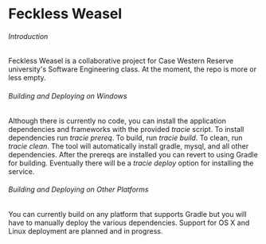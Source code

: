 # Feckless Weasel
###### Introduction

Feckless Weasel is a collaborative project for Case Western Reserve university's
Software Engineering class. At the moment, the repo is more or less empty.

###### Building and Deploying on Windows

Although there is currently no code, you can install the application dependencies
and frameworks with the provided *tracie* script. To install dependencies run *tracie prereq*.
To build, run *tracie build*. To clean, run *tracie clean*. The tool will automatically
install gradle, mysql, and all other dependencies. After the prereqs are installed you can
revert to using Gradle for building. Eventually there will be a *tracie deploy* option for
installing the service.

###### Building and Deploying on Other Platforms

You can currently build on any platform that supports Gradle but you will have to manually
deploy the various dependencies. Support for OS X and Linux deployment are planned and in
progress.